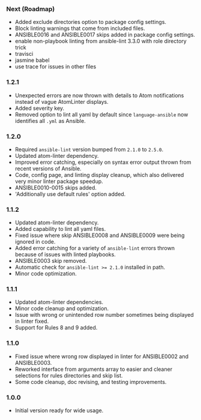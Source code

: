### Next (Roadmap)
- Added exclude directories option to package config settings.
- Block linting warnings that come from included files.
- ANSIBLE0016 and ANSIBLE0017 skips added in package config settings.
- enable non-playbook linting from ansible-lint 3.3.0 with role directory trick
- travisci
- jasmine babel
- use trace for issues in other files

### 1.2.1
- Unexpected errors are now thrown with details to Atom notifications instead of vague AtomLinter displays.
- Added severity key.
- Removed option to lint all yaml by default since `language-ansible` now identifies all `.yml` as Ansible.

### 1.2.0
- Required `ansible-lint` version bumped from `2.1.0` to `2.5.0`.
- Updated atom-linter dependency.
- Improved error catching, especially on syntax error output thrown from recent versions of Ansible.
- Code, config page, and linting display cleanup, which also delivered very minor linter package speedup.
- ANSIBLE0010-0015 skips added.
- 'Additionally use default rules' option added.

### 1.1.2
- Updated atom-linter dependency.
- Added capability to lint all yaml files.
- Fixed issue where skip ANSIBLE0008 and ANSIBLE0009 were being ignored in code.
- Added error catching for a variety of `ansible-lint` errors thrown because of issues with linted playbooks.
- ANSIBLE0003 skip removed.
- Automatic check for `ansible-lint >= 2.1.0` installed in path.
- Minor code optimization.

### 1.1.1
- Updated atom-linter dependencies.
- Minor code cleanup and optimization.
- Issue with wrong or unintended row number sometimes being displayed in linter fixed.
- Support for Rules 8 and 9 added.

### 1.1.0
- Fixed issue where wrong row displayed in linter for ANSIBLE0002 and ANSIBLE0003.
- Reworked interface from arguments array to easier and cleaner selections for rules directories and skip list.
- Some code cleanup, doc revising, and testing improvements.

### 1.0.0
- Initial version ready for wide usage.
